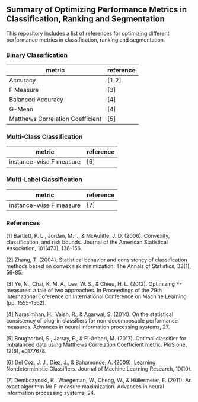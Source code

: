 ## Summary of Optimizing Performance Metrics in Classification, Ranking and Segmentation

This repository includes a list of references for optimizing different performance metrics in classification, ranking and segmentation.

<!-- ### Tags  -->



### Binary Classification

| metric | reference|
| --- | --- |
| Accuracy | [1,2] |
| F Measure | [3] |
| Balanced Accuracy | [4] |
| G-Mean | [4] |
| Matthews Correlation Coefficient | [5] |

### Multi-Class Classification
| metric | reference |
| --- | --- |
| instance-wise F measure | [6] |

### Multi-Label Classification
| metric | reference |
| --- | --- |
| instance-wise F measure | [7] |

<!-- ### Ranking -->

<!-- ### Segmentation -->


### References
[1] Bartlett, P. L., Jordan, M. I., & McAuliffe, J. D. (2006). Convexity, classification, and risk bounds. Journal of the American Statistical Association, 101(473), 138-156.

[2] Zhang, T. (2004). Statistical behavior and consistency of classification methods based on convex risk minimization. The Annals of Statistics, 32(1), 56-85.

[3] Ye, N., Chai, K. M. A., Lee, W. S., & Chieu, H. L. (2012). Optimizing F-measures: a tale of two approaches. In Proceedings of the 29th International Coference on International Conference on Machine Learning (pp. 1555-1562).

[4] Narasimhan, H., Vaish, R., & Agarwal, S. (2014). On the statistical consistency of plug-in classifiers for non-decomposable performance measures. Advances in neural information processing systems, 27.

[5] Boughorbel, S., Jarray, F., & El-Anbari, M. (2017). Optimal classifier for imbalanced data using Matthews Correlation Coefficient metric. PloS one, 12(6), e0177678.

[6] Del Coz, J. J., Díez, J., & Bahamonde, A. (2009). Learning Nondeterministic Classifiers. Journal of Machine Learning Research, 10(10).

[7] Dembczynski, K., Waegeman, W., Cheng, W., & Hüllermeier, E. (2011). An exact algorithm for F-measure maximization. Advances in neural information processing systems, 24.